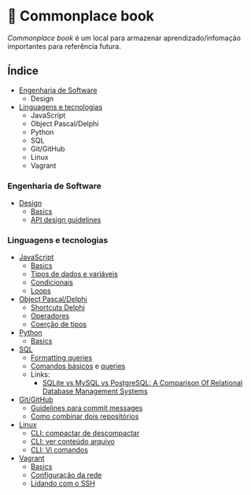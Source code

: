 # :notebook: Commonplace book

*Commonplace book* é um local para armazenar aprendizado/infomação importantes para referência futura.

## Índice
  
  - [Engenharia de Software](#engenharia-de-software)
    - Design
  - [Linguagens e tecnologias](#linguagens-e-tecnologias)
    - JavaScript
    - Object Pascal/Delphi
    - Python
    - SQL
    - Git/GitHub
    - Linux
    - Vagrant

### Engenharia de Software

  - [Design](design/)
    - [Basics](design/basics.md)
    - [API design guidelines](design/api-design-guidelines.md)

### Linguagens e tecnologias

- [JavaScript](javascript/)
  - [Basics](javascript/basics.md)
  - [Tipos de dados e variáveis](javascript/data-types-variables.md)
  - [Condicionais](javascript/condicionais.md)
  - [Loops](javascript/loops.md)
- [Object Pascal/Delphi](delphi/)
  - [Shortcuts Delphi](delphi/shortcuts.md)
  - [Operadores](delphi/operadores.md)
  - [Coerção de tipos](delphi/coercao.md)
- [Python](python/)
  - [Basics](python/basic.md)
- [SQL](sql/)
  - [Formatting queries](sql/formatting-queries.md)
  - [Comandos básicos](sql/basics.md) e [queries](sql/basics.sql)
  - Links:
    - [SQLite vs MySQL vs PostgreSQL: A Comparison Of Relational Database Management Systems](https://www.digitalocean.com/community/tutorials/sqlite-vs-mysql-vs-postgresql-a-comparison-of-relational-database-management-systems)
- [Git/GitHub](git/)
  - [Guidelines para commit messages](git/commit-messages-guidelines.md)
  - [Como combinar dois repositórios](git/merge-repos.md)
- [Linux](/linux)
  - [CLI: compactar de descompactar](linux/cli-compactar-descompactar.md)
  - [CLI: ver conteúdo arquivo](linux/cli-ler-conteudo-arquivos.md)
  - [CLI: Vi comandos](/linux/vi-comandos.md)
- [Vagrant](vagrant/)
  - [Basics](vagrant/basics.md)
  - [Configuração da rede](vagrant/configuracao-rede.md)
  - [Lidando com o SSH](vagrant/ssh.md)
